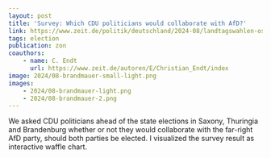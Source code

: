 ```yaml
---
layout: post
title: 'Survey: Which CDU politicians would collaborate with AfD?'
link: https://www.zeit.de/politik/deutschland/2024-08/landtagswahlen-ostdeutschland-afd-cdu-kandidaten
tags: election
publication: zon
coauthors:
    - name: C. Endt
      url: https://www.zeit.de/autoren/E/Christian_Endt/index
image: 2024/08-brandmauer-small-light.png
images:
    - 2024/08-brandmauer-light.png
    - 2024/08-brandmauer-2.png
---
```


We asked CDU politicians ahead of the state elections in Saxony, Thuringia and Brandenburg whether or not they would collaborate with the far-right AfD party, should both parties be elected. I visualized the survey result as interactive waffle chart.